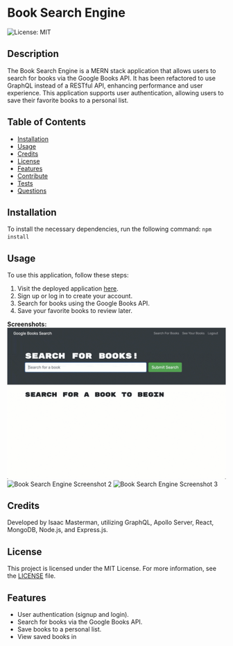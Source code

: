 # Book Search Engine

![License: MIT](https://img.shields.io/badge/License-MIT-yellow.svg)

## Description
The Book Search Engine is a MERN stack application that allows users to search for books via the Google Books API. It has been refactored to use GraphQL instead of a RESTful API, enhancing performance and user experience. This application supports user authentication, allowing users to save their favorite books to a personal list.

## Table of Contents
- [Installation](#installation)
- [Usage](#usage)
- [Credits](#credits)
- [License](#license)
- [Features](#features)
- [Contribute](#contribute)
- [Tests](#tests)
- [Questions](#questions)

## Installation
To install the necessary dependencies, run the following command: `npm install`

## Usage
To use this application, follow these steps:
1. Visit the deployed application [here](https://book-search-engine-oa6w.onrender.com).
2. Sign up or log in to create your account.
3. Search for books using the Google Books API.
4. Save your favorite books to review later.

**Screenshots:**
![Book Search Engine Screenshot 1](screenshots/BookSearchEngine-Screenshot-01.gif)
![Book Search Engine Screenshot 2](screenshots/BookSearchEngine-Screenshot-02.gif)
![Book Search Engine Screenshot 3](screenshots/BookSearchEngine-Screenshot-03.gif)

## Credits
Developed by Isaac Masterman, utilizing GraphQL, Apollo Server, React, MongoDB, Node.js, and Express.js.

## License
This project is licensed under the MIT License. For more information, see the [LICENSE](LICENSE) file.

## Features
- User authentication (signup and login).
- Search for books via the Google Books API.
- Save books to a personal list.
- View saved books in
